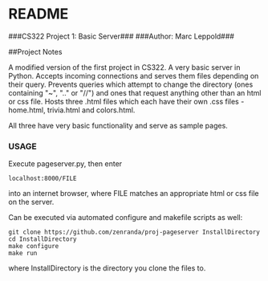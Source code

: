 # README #

###CS322 Project 1: Basic Server###
###Author: Marc Leppold###

##Project Notes

A modified version of the first project in CS322. A very basic server in Python. Accepts incoming connections and serves them files depending on their query.
Prevents queries which attempt to change the directory (ones containing "~", ".." or "//") and ones that request anything other than an html or css file.
Hosts three .html files which each have their own .css files - home.html, trivia.html and colors.html. 

All three have very basic functionality and serve as sample pages.

### USAGE ###

Execute pageserver.py, then enter 
```
localhost:8000/FILE
```
into an internet browser, where FILE matches an appropriate html or css file on the server.

Can be executed via automated configure and makefile scripts as well:

```
git clone https://github.com/zenranda/proj-pageserver InstallDirectory
cd InstallDirectory
make configure
make run
```
where InstallDirectory is the directory you clone the files to.